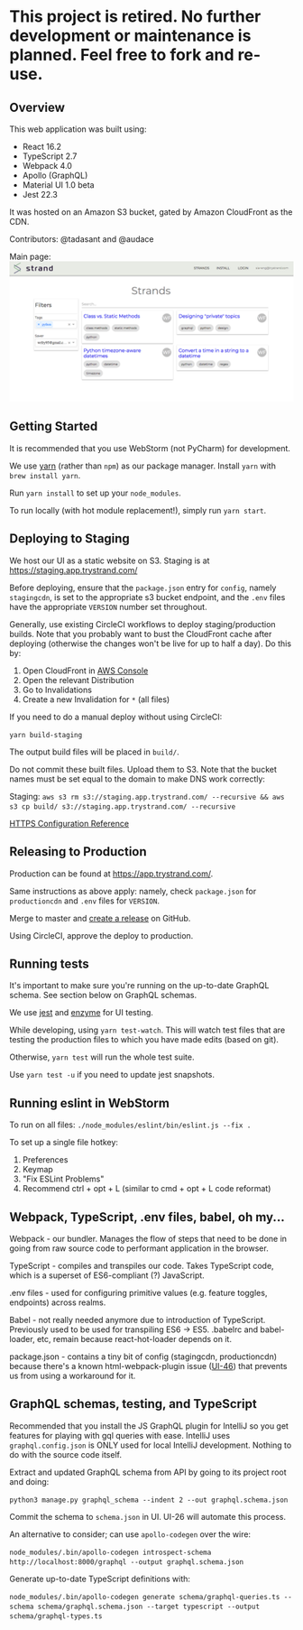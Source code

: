 # This project is retired. No further development or maintenance is planned. Feel free to fork and re-use.

## Overview

This web application was built using:
* React 16.2
* TypeScript 2.7
* Webpack 4.0
* Apollo (GraphQL)
* Material UI 1.0 beta
* Jest 22.3

It was hosted on an Amazon S3 bucket, gated by Amazon CloudFront as the CDN.

Contributors: @tadasant and @audace

Main page: ![screenshot](https://github.com/StrandHQ/strand-ui/blob/master/media/strand-ui.png?raw=true)

## Getting Started

It is recommended that you use WebStorm (not PyCharm) for development.

We use [yarn](https://yarnpkg.com/en/) (rather than `npm`) as our package manager. Install `yarn` with `brew install yarn`.

Run `yarn install` to set up your `node_modules`.

To run locally (with hot module replacement!), simply run `yarn start`.

## Deploying to Staging

We host our UI as a static website on S3. Staging is at https://staging.app.trystrand.com/

Before deploying, ensure that the `package.json` entry for `config`, namely `stagingcdn`, is
set to the appropriate s3 bucket endpoint, and the `.env` files have the appropriate `VERSION` number set throughout.

Generally, use existing CircleCI workflows to deploy staging/production builds. Note that you probably want to bust
the CloudFront cache after deploying (otherwise the changes won't be live for up to half a day). Do this by:
1) Open CloudFront in [AWS Console](https://console.aws.amazon.com/cloudfront) 
2) Open the relevant Distribution
3) Go to Invalidations
4) Create a new Invalidation for `*` (all files)

If you need to do a manual deploy without using CircleCI:

`yarn build-staging`

The output build files will be placed in `build/`.

Do not commit these built files. Upload them to S3. Note that the bucket names must be set equal to the domain to make DNS work correctly:

Staging: `aws s3 rm s3://staging.app.trystrand.com/ --recursive && aws s3 cp build/ s3://staging.app.trystrand.com/ --recursive`

[HTTPS Configuration Reference](https://medium.com/@sbuckpesch/setup-aws-s3-static-website-hosting-using-ssl-acm-34d41d32e394)

## Releasing to Production

Production can be found at  https://app.trystrand.com/.

Same instructions as above apply: namely, check `package.json` for `productioncdn` and `.env` files for `VERSION`.

Merge to master and [create a release](https://help.github.com/articles/creating-releases/) on GitHub.

Using CircleCI, approve the deploy to production.

## Running tests

It's important to make sure you're running on the up-to-date GraphQL schema. See section below on GraphQL schemas.

We use [jest](https://github.com/facebook/jest) and [enzyme](https://github.com/airbnb/enzyme) for UI testing.

While developing, using `yarn test-watch`. This will watch test files that are testing the production files to which you have made edits (based on git).

Otherwise, `yarn test` will run the whole test suite.

Use `yarn test -u` if you need to update jest snapshots.

## Running eslint in WebStorm

To run on all files: `./node_modules/eslint/bin/eslint.js --fix .`

To set up a single file hotkey:
1) Preferences
2) Keymap
3) "Fix ESLint Problems"
4) Recommend ctrl + opt + L (similar to cmd + opt + L code reformat) 

## Webpack, TypeScript, .env files, babel, oh my...

Webpack - our bundler. Manages the flow of steps that need to be done in going from raw source code to performant
application in the browser.

TypeScript - compiles and transpiles our code. Takes TypeScript code, which is a superset of ES6-compliant (?) JavaScript.

.env files - used for configuring primitive values (e.g. feature toggles, endpoints) across realms.

Babel - not really needed anymore due to introduction of TypeScript. Previously used to be used for transpiling ES6 -> ES5.
.babelrc and babel-loader, etc, remain because react-hot-loader depends on it.

package.json - contains a tiny bit of config (stagingcdn, productioncdn) because there's a known html-webpack-plugin
issue ([UI-46](https://solutionloft.atlassian.net/browse/UI-46)) that prevents us from using a workaround for it. 

## GraphQL schemas, testing, and TypeScript

Recommended that you install the JS GraphQL plugin for IntelliJ so you get features for playing with gql queries with ease.
IntelliJ uses `graphql.config.json` is ONLY used for local IntelliJ development. Nothing to do with the source code itself.
 

Extract and updated GraphQL schema from API by going to its project root and doing:

`python3 manage.py graphql_schema --indent 2 --out graphql.schema.json`

Commit the schema to `schema.json` in UI. UI-26 will automate this process.

An alternative to consider; can use `apollo-codegen` over the wire:

`node_modules/.bin/apollo-codegen introspect-schema http://localhost:8000/graphql --output graphql.schema.json`
 
Generate up-to-date TypeScript definitions with:

`node_modules/.bin/apollo-codegen generate schema/graphql-queries.ts --schema schema/graphql.schema.json --target typescript --output schema/graphql-types.ts`